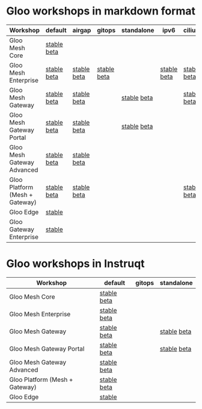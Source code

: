 <h1>Gloo workshops in markdown format</h1>
<table>
  <thead>
    <tr>
      <th>Workshop</th>
      <th>default</th>
      <th>airgap</th>
      <th>gitops</th>
      <th>standalone</th>
      <th>ipv6</th>
      <th>cilium</th>
      <th>openshift</th>
    </tr>
  </thead>
  <tbody>
    <tr>
      <td>Gloo Mesh Core</td>
      <td><a href="https://github.com/solo-io/workshops/tree/master/gloo-mesh/core/2-5/default" target=”_blank”>stable</a> <a href="https://github.com/solo-io/workshops/tree/master/gloo-mesh/core/2-6/default" target=”_blank”>beta</a></td>
      <td></td>
      <td></td>
      <td></td>
      <td></td>
      <td></td>
    </tr>
    <tr>
      <td>Gloo Mesh Enterprise</td>
      <td><a href="https://github.com/solo-io/workshops/tree/master/gloo-mesh/enterprise/2-5/default" target=”_blank”>stable</a> <a href="https://github.com/solo-io/workshops/tree/master/gloo-mesh/enterprise/2-6/default" target=”_blank”>beta</a></td>
      <td><a href="https://github.com/solo-io/workshops/tree/master/gloo-mesh/enterprise/2-5/airgap/default" target=”_blank”>stable</a> <a href="https://github.com/solo-io/workshops/tree/master/gloo-mesh/enterprise/2-6/airgap/default" target=”_blank”>beta</a></td>
      <td><a href="https://github.com/solo-io/workshops/tree/master/gloo-mesh/enterprise/2-5/gitops/default" target=”_blank”>stable</a> <a href="https://github.com/solo-io/workshops/tree/master/gloo-mesh/enterprise/2-6/gitops/default" target=”_blank”>beta</a></td>
      <td></td>
      <td><a href="https://github.com/solo-io/workshops/tree/master/gloo-mesh/enterprise/2-5/ipv6/default" target=”_blank”>stable</a> <a href="https://github.com/solo-io/workshops/tree/master/gloo-mesh/enterprise/2-6/ipv6/default" target=”_blank”>beta</a></td>
      <td><a href="https://github.com/solo-io/workshops/tree/master/gloo-mesh/enterprise/2-5/cilium/default" target=”_blank”>stable</a> <a href="https://github.com/solo-io/workshops/tree/master/gloo-mesh/enterprise/2-6/cilium/default" target=”_blank”>beta</a></td>
      <td><a href="https://github.com/solo-io/workshops/tree/master/gloo-mesh/enterprise/2-5/openshift/default" target=”_blank”>stable</a> <a href="https://github.com/solo-io/workshops/tree/master/gloo-mesh/enterprise/2-6/openshift/default" target=”_blank”>beta</a></td>
    </tr>
    <tr>
      <td>Gloo Mesh Gateway</td>
      <td><a href="https://github.com/solo-io/workshops/tree/master/gloo-mesh/gateway/2-5/default" target=”_blank”>stable</a> <a href="https://github.com/solo-io/workshops/tree/master/gloo-mesh/gateway/2-6/default" target=”_blank”>beta</a></td>
      <td><a href="https://github.com/solo-io/workshops/tree/master/gloo-mesh/gateway/2-5/airgap/default" target=”_blank”>stable</a> <a href="https://github.com/solo-io/workshops/tree/master/gloo-mesh/gateway/2-6/airgap/default" target=”_blank”>beta</a></td>
      <td></td>
      <td><a href="https://github.com/solo-io/workshops/tree/master/gloo-mesh/gateway/2-5/standalone/default" target=”_blank”>stable</a> <a href="https://github.com/solo-io/workshops/tree/master/gloo-mesh/gateway/2-6/standalone/default" target=”_blank”>beta</a></td>
      <td></td>
      <td><a href="https://github.com/solo-io/workshops/tree/master/gloo-mesh/gateway/2-5/cilium/default" target=”_blank”>stable</a> <a href="https://github.com/solo-io/workshops/tree/master/gloo-mesh/gateway/2-6/cilium/default" target=”_blank”>beta</a></td>
      <td><a href="https://github.com/solo-io/workshops/tree/master/gloo-mesh/gateway/2-5/openshift/default" target=”_blank”>stable</a> <a href="https://github.com/solo-io/workshops/tree/master/gloo-mesh/gateway/2-6/openshift/default" target=”_blank”>beta</a></td>
    </tr>
    <tr>
      <td>Gloo Mesh Gateway Portal</td>
      <td><a href="https://github.com/solo-io/workshops/tree/master/gloo-mesh/gateway/2-5/portal/default" target=”_blank”>stable</a> <a href="https://github.com/solo-io/workshops/tree/master/gloo-mesh/gateway/2-6/portal/default" target=”_blank”>beta</a></td>
      <td><a href="https://github.com/solo-io/workshops/tree/master/gloo-mesh/gateway/2-5/airgap/portal/default" target=”_blank”>stable</a> <a href="https://github.com/solo-io/workshops/tree/master/gloo-mesh/gateway/2-6/airgap/portal/default" target=”_blank”>beta</a></td>
      <td></td>
      <td><a href="https://github.com/solo-io/workshops/tree/master/gloo-mesh/gateway/2-5/standalone/portal/default" target=”_blank”>stable</a> <a href="https://github.com/solo-io/workshops/tree/master/gloo-mesh/gateway/2-6/standalone/portal/default" target=”_blank”>beta</a></td>
      <td></td>
      <td></td>
      <td><a href="https://github.com/solo-io/workshops/tree/master/gloo-mesh/gateway/2-5/openshift/portal/default" target=”_blank”>stable</a> <a href="https://github.com/solo-io/workshops/tree/master/gloo-mesh/gateway/2-6/openshift/portal/default" target=”_blank”>beta</a></td>
    </tr>
    <tr>
      <td>Gloo Mesh Gateway Advanced&nbsp;</td>
      <td><a href="https://github.com/solo-io/workshops/tree/master/gloo-mesh/gateway/2-5/advanced/default" target=”_blank”>stable</a> <a href="https://github.com/solo-io/workshops/tree/master/gloo-mesh/gateway/2-6/advanced/default" target=”_blank”>beta</a></td>
      <td><a href="https://github.com/solo-io/workshops/tree/master/gloo-mesh/gateway/2-5/airgap/advanced/default" target=”_blank”>stable</a> <a href="https://github.com/solo-io/workshops/tree/master/gloo-mesh/gateway/2-6/airgap/advanced/default" target=”_blank”>beta</a></td>
      <td></td>
      <td></td>
      <td></td>
      <td></td>
      <td></td>
    </tr>
    <tr>
      <td>Gloo Platform (Mesh + Gateway)&nbsp;</td>
      <td><a href="https://github.com/solo-io/workshops/tree/master/gloo-mesh/platform/2-5/default" target=”_blank”>stable</a> <a href="https://github.com/solo-io/workshops/tree/master/gloo-mesh/platform/2-6/default" target=”_blank”>beta</a></td>
      <td><a href="https://github.com/solo-io/workshops/tree/master/gloo-mesh/platform/2-5/airgap/default" target=”_blank”>stable</a> <a href="https://github.com/solo-io/workshops/tree/master/gloo-mesh/platform/2-6/airgap/default" target=”_blank”>beta</a></td>
      <td></td>
      <td></td>
      <td></td>
      <td><a href="https://github.com/solo-io/workshops/tree/master/gloo-mesh/platform/2-5/cilium/default" target=”_blank”>stable</a> <a href="https://github.com/solo-io/workshops/tree/master/gloo-mesh/platform/2-6/cilium/default" target=”_blank”>beta</a></td>
      <td><a href="https://github.com/solo-io/workshops/tree/master/gloo-mesh/platform/2-5/openshift/default" target=”_blank”>stable</a> <a href="https://github.com/solo-io/workshops/tree/master/gloo-mesh/platform/2-6/openshift/default" target=”_blank”>beta</a></td>
    </tr>
    <tr>
      <td>Gloo Edge</td>
      <td><a href="https://github.com/solo-io/workshops/tree/master/gloo-edge" target=”_blank”>stable</a></td>
      <td></td>
      <td></td>
      <td></td>
      <td></td>
      <td></td>
      <td></td>
    </tr>
    <tr>
      <td>Gloo Gateway Enterprise</td>
      <td><a href="https://github.com/solo-io/workshops/tree/master/gloo-gateway/1-17/enterprise/default" target=”_blank”>stable</a></td>
      <td></td>
      <td></td>
      <td></td>
      <td></td>
      <td></td>
      <td></td>
    </tr>
  </tbody>
</table>
<h1>Gloo workshops in Instruqt</h1>
<table>
  <thead>
    <tr>
      <th>Workshop</th>
      <th>default</th>
      <th>gitops</th>
      <th>standalone</th>
    </tr>
  </thead>
  <tbody>
    <tr>
      <td>Gloo Mesh Core</td>
      <td><a href="https://play.instruqt.com/manage/soloio/tracks/core-2-5-default" target=”_blank”>stable</a> <a href="https://play.instruqt.com/manage/soloio/tracks/core-2-6-default" target=”_blank”>beta</a></td>
      <td></td>
      <td></td>
    </tr>
    <tr>
      <td>Gloo Mesh Enterprise</td>
      <td><a href="https://play.instruqt.com/manage/soloio/tracks/enterprise-2-5-default" target=”_blank”>stable</a> <a href="https://play.instruqt.com/manage/soloio/tracks/enterprise-2-6-default" target=”_blank”>beta</a></td>
      <td></td>
      <td></td>
    </tr>
    <tr>
      <td>Gloo Mesh Gateway</td>
      <td><a href="https://play.instruqt.com/manage/soloio/tracks/gateway-2-5-default" target=”_blank”>stable</a> <a href="https://play.instruqt.com/manage/soloio/tracks/gateway-2-6-default" target=”_blank”>beta</a></td>
      <td></td>
      <td><a href="https://play.instruqt.com/manage/soloio/tracks/gateway-2-5-standalone" target=”_blank”>stable</a> <a href="https://play.instruqt.com/manage/soloio/tracks/gateway-2-6-standalone" target=”_blank”>beta</a></td>
    </tr>
    <tr>
      <td>Gloo Mesh Gateway Portal</td>
      <td><a href="https://play.instruqt.com/manage/soloio/tracks/gateway-2-5-portal" target=”_blank”>stable</a> <a href="https://play.instruqt.com/manage/soloio/tracks/gateway-2-6-portal" target=”_blank”>beta</a></td>
      <td></td>
      <td><a href="https://play.instruqt.com/manage/soloio/tracks/gateway-2-5-portal-standalone" target=”_blank”>stable</a> <a href="https://play.instruqt.com/manage/soloio/tracks/gateway-2-6-portal-standalone" target=”_blank”>beta</a></td>
    </tr>
    <tr>
      <td>Gloo Mesh Gateway Advanced&nbsp;</td>
      <td><a href="https://play.instruqt.com/manage/soloio/tracks/gateway-2-5-advanced" target=”_blank”>stable</a> <a href="https://play.instruqt.com/manage/soloio/tracks/gateway-2-6-advanced" target=”_blank”>beta</a></td>
      <td></td>
      <td></td>
    </tr>
    <tr>
      <td>Gloo Platform (Mesh + Gateway)&nbsp;</td>
      <td><a href="https://play.instruqt.com/manage/soloio/tracks/platform-2-5-default" target=”_blank”>stable</a> <a href="https://play.instruqt.com/manage/soloio/tracks/platform-2-6-default" target=”_blank”>beta</a></td>
      <td></td>
      <td></td>
    </tr>
    <tr>
      <td>Gloo Edge</td>
      <td><a href="https://play.instruqt.com/manage/soloio/tracks/gloo-edge" target=”_blank”>stable</a></td>
      <td></td>
      <td></td>
    </tr>
  </tbody>
</table>
